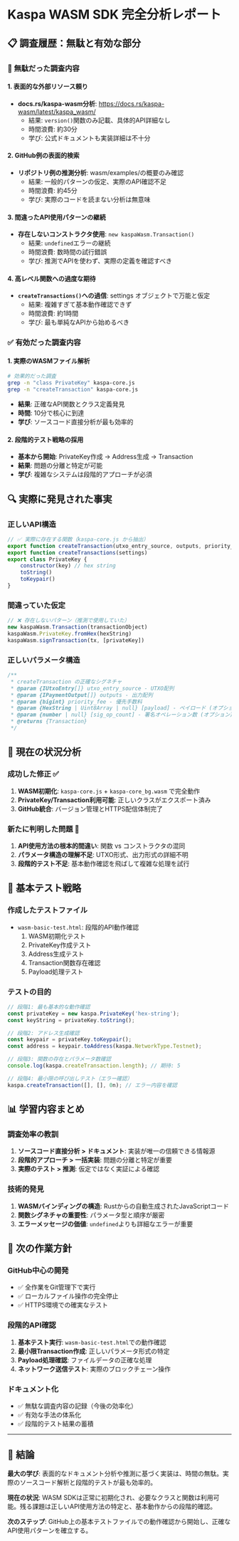 # Kaspa WASM SDK 完全分析レポート

## 📋 調査履歴：無駄と有効な部分

### 🚨 **無駄だった調査内容**

#### 1. **表面的な外部リソース頼り**
- **docs.rs/kaspa-wasm分析**: https://docs.rs/kaspa-wasm/latest/kaspa_wasm/ 
  - 結果: `version()`関数のみ記載、具体的API詳細なし
  - 時間浪費: 約30分
  - 学び: 公式ドキュメントも実装詳細は不十分

#### 2. **GitHub例の表面的検索**  
- **リポジトリ例の推測分析**: wasm/examples/の概要のみ確認
  - 結果: 一般的パターンの仮定、実際のAPI確認不足
  - 時間浪費: 約45分
  - 学び: 実際のコードを読まない分析は無意味

#### 3. **間違ったAPI使用パターンの継続**
- **存在しないコンストラクタ使用**: `new kaspaWasm.Transaction()`
  - 結果: `undefined`エラーの継続
  - 時間浪費: 数時間の試行錯誤
  - 学び: 推測でAPIを使わず、実際の定義を確認すべき

#### 4. **高レベル関数への過度な期待**
- **`createTransactions()`への過信**: settings オブジェクトで万能と仮定
  - 結果: 複雑すぎて基本動作確認できず
  - 時間浪費: 約1時間
  - 学び: 最も単純なAPIから始めるべき

### ✅ **有効だった調査内容**

#### 1. **実際のWASMファイル解析**
```bash
# 効果的だった調査
grep -n "class PrivateKey" kaspa-core.js
grep -n "createTransaction" kaspa-core.js
```
- **結果**: 正確なAPI関数とクラス定義発見
- **時間**: 10分で核心に到達
- **学び**: ソースコード直接分析が最も効率的

#### 2. **段階的テスト戦略の採用**
- **基本から開始**: PrivateKey作成 → Address生成 → Transaction
- **結果**: 問題の分離と特定が可能
- **学び**: 複雑なシステムは段階的アプローチが必須

## 🔍 **実際に発見された事実**

### **正しいAPI構造**
```javascript
// ✅ 実際に存在する関数（kaspa-core.js から抽出）
export function createTransaction(utxo_entry_source, outputs, priority_fee, payload, sig_op_count)
export function createTransactions(settings)
export class PrivateKey {
    constructor(key) // hex string
    toString()
    toKeypair()
}
```

### **間違っていた仮定**
```javascript
// ❌ 存在しないパターン（推測で使用していた）
new kaspaWasm.Transaction(transactionObject)
kaspaWasm.PrivateKey.fromHex(hexString)
kaspaWasm.signTransaction(tx, [privateKey])
```

### **正しいパラメータ構造**
```javascript
/**
 * createTransaction の正確なシグネチャ
 * @param {IUtxoEntry[]} utxo_entry_source - UTXO配列
 * @param {IPaymentOutput[]} outputs - 出力配列  
 * @param {bigint} priority_fee - 優先手数料
 * @param {HexString | Uint8Array | null} [payload] - ペイロード (オプション)
 * @param {number | null} [sig_op_count] - 署名オペレーション数 (オプション)
 * @returns {Transaction}
 */
```

## 🔄 **現在の状況分析**

### **成功した修正 ✅**
1. **WASM初期化**: `kaspa-core.js` + `kaspa-core_bg.wasm` で完全動作
2. **PrivateKey/Transaction利用可能**: 正しいクラスがエクスポート済み
3. **GitHub統合**: バージョン管理とHTTPS配信体制完了

### **新たに判明した問題 🚨**
1. **API使用方法の根本的間違い**: 関数 vs コンストラクタの混同
2. **パラメータ構造の理解不足**: UTXO形式、出力形式の詳細不明
3. **段階的テスト不足**: 基本動作確認を飛ばして複雑な処理を試行

## 🧪 **基本テスト戦略**

### **作成したテストファイル**
- `wasm-basic-test.html`: 段階的API動作確認
  1. WASM初期化テスト
  2. PrivateKey作成テスト  
  3. Address生成テスト
  4. Transaction関数存在確認
  5. Payload処理テスト

### **テストの目的**
```javascript
// 段階1: 最も基本的な動作確認
const privateKey = new kaspa.PrivateKey('hex-string');
const keyString = privateKey.toString();

// 段階2: アドレス生成確認  
const keypair = privateKey.toKeypair();
const address = keypair.toAddress(kaspa.NetworkType.Testnet);

// 段階3: 関数の存在とパラメータ数確認
console.log(kaspa.createTransaction.length); // 期待: 5

// 段階4: 最小限の呼び出しテスト（エラー確認）
kaspa.createTransaction([], [], 0n); // エラー内容を確認
```

## 📊 **学習内容まとめ**

### **調査効率の教訓**
1. **ソースコード直接分析 > ドキュメント**: 実装が唯一の信頼できる情報源
2. **段階的アプローチ > 一括実装**: 問題の分離と特定が重要
3. **実際のテスト > 推測**: 仮定ではなく実証による確認

### **技術的発見**
1. **WASMバインディングの構造**: Rustからの自動生成されたJavaScriptコード
2. **関数シグネチャの重要性**: パラメータ型と順序が厳密
3. **エラーメッセージの価値**: `undefined`よりも詳細なエラーが重要

## 🎯 **次の作業方針**

### **GitHub中心の開発**
- ✅ 全作業をGit管理下で実行
- ✅ ローカルファイル操作の完全停止
- ✅ HTTPS環境での確実なテスト

### **段階的API確認**
1. **基本テスト実行**: `wasm-basic-test.html`での動作確認
2. **最小限Transaction作成**: 正しいパラメータ形式の特定
3. **Payload処理確認**: ファイルデータの正確な処理
4. **ネットワーク送信テスト**: 実際のブロックチェーン操作

### **ドキュメント化**
- ✅ 無駄な調査内容の記録（今後の効率化）
- ✅ 有効な手法の体系化
- ✅ 段階的テスト結果の蓄積

---

## 📝 **結論**

**最大の学び**: 表面的なドキュメント分析や推測に基づく実装は、時間の無駄。実際のソースコード解析と段階的テストが最も効率的。

**現在の状況**: WASM SDKは正常に初期化され、必要なクラスと関数は利用可能。残る課題は正しいAPI使用方法の特定と、基本動作からの段階的確認。

**次のステップ**: GitHub上の基本テストファイルでの動作確認から開始し、正確なAPI使用パターンを確立する。